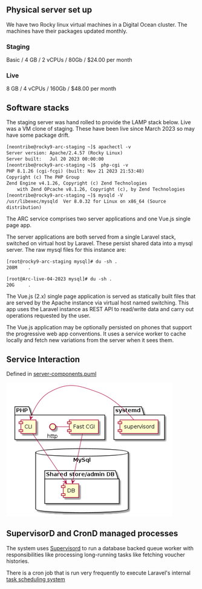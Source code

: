 ## Physical server set up

We have two Rocky linux virtual machines in a Digital Ocean cluster. The machines have their packages updated monthly.

### Staging

Basic / 4 GB / 2 vCPUs / 80Gb / $24.00 per month

### Live

8 GB / 4 vCPUs / 160Gb / $48.00 per month

## Software stacks

The staging server was hand rolled to provide the LAMP stack below. Live was a VM clone of staging. These have been live since March 2023 so may have some package drift.

```
[neontribe@rocky9-arc-staging ~]$ apachectl -v
Server version: Apache/2.4.57 (Rocky Linux)
Server built:   Jul 20 2023 00:00:00
[neontribe@rocky9-arc-staging ~]$  php-cgi -v
PHP 8.1.26 (cgi-fcgi) (built: Nov 21 2023 21:53:48)
Copyright (c) The PHP Group
Zend Engine v4.1.26, Copyright (c) Zend Technologies
    with Zend OPcache v8.1.26, Copyright (c), by Zend Technologies
[neontribe@rocky9-arc-staging ~]$ mysqld -V
/usr/libexec/mysqld  Ver 8.0.32 for Linux on x86_64 (Source distribution)
```

The ARC service comprises two server applications and one Vue.js single page app.

The server applications are both served from a single Laravel stack, switched on virtual host by Laravel. These persist shared data into a mysql server. The raw mysql files for this instance are:

```
[root@rocky9-arc-staging mysql]# du -sh .
208M    .
```

```
[root@Arc-live-04-2023 mysql]# du -sh .
20G     .
```

The Vue.js (2.x) single page application is served as statically built files that are served by the Apache instance via virtual host named switching. This app uses the Laravel instance as REST API to read/write data and carry out operations requested by the user.

The Vue.js application may be optionally persisted on phones that support the progressive web app conventions. It uses a service worker to cache locally and fetch new variations from the server when it sees them.

## Service Interaction

Defined in [server-components.puml](images/server-components.puml)

![Transition table](images/server-components.png "Service Interactions")

## SupervisorD and CronD managed processes

The system uses [Supervisord](http://supervisord.org/) to run a database backed queue worker with responsibilities like processing long-running tasks like fetching voucher histories.

There is a cron job that is run very frequently to execute Laravel's internal [task scheduling system](../app/Console/Kernel.php)  
